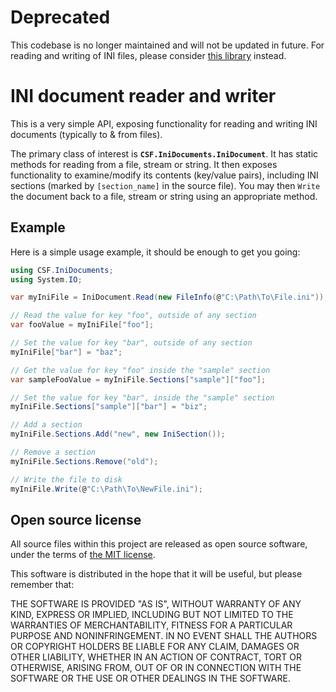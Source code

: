 # Deprecated
This codebase is no longer maintained and will not be updated in future. For reading and writing of INI files, please consider [this library](https://github.com/rickyah/ini-parser) instead.

# INI document reader and writer
This is a very simple API, exposing functionality for reading and writing INI
documents (typically to & from files).

The primary class of interest is **`CSF.IniDocuments.IniDocument`**.
It has static methods for reading from a file, stream or string.
It then exposes functionality to examine/modify its contents (key/value pairs),
including INI sections (marked by `[section_name]` in the source file).
You may then `Write` the document back to a file, stream or string using an
appropriate method.

## Example
Here is a simple usage example, it should be enough to get you going:

```csharp
using CSF.IniDocuments;
using System.IO;

var myIniFile = IniDocument.Read(new FileInfo(@"C:\Path\To\File.ini"));

// Read the value for key "foo", outside of any section
var fooValue = myIniFile["foo"];

// Set the value for key "bar", outside of any section
myIniFile["bar"] = "baz";

// Get the value for key "foo" inside the "sample" section
var sampleFooValue = myIniFile.Sections["sample"]["foo"];

// Set the value for key "bar", inside the "sample" section
myIniFile.Sections["sample"]["bar"] = "biz";

// Add a section
myIniFile.Sections.Add("new", new IniSection());

// Remove a section
myIniFile.Sections.Remove("old");

// Write the file to disk
myIniFile.Write(@"C:\Path\To\NewFile.ini");
```
## Open source license
All source files within this project are released as open source software,
under the terms of [the MIT license].

[the MIT license]: http://opensource.org/licenses/MIT

This software is distributed in the hope that it will be useful, but please
remember that:

THE SOFTWARE IS PROVIDED "AS IS", WITHOUT WARRANTY OF ANY KIND, EXPRESS OR
IMPLIED, INCLUDING BUT NOT LIMITED TO THE WARRANTIES OF MERCHANTABILITY,
FITNESS FOR A PARTICULAR PURPOSE AND NONINFRINGEMENT. IN NO EVENT SHALL THE
AUTHORS OR COPYRIGHT HOLDERS BE LIABLE FOR ANY CLAIM, DAMAGES OR OTHER
LIABILITY, WHETHER IN AN ACTION OF CONTRACT, TORT OR OTHERWISE, ARISING FROM,
OUT OF OR IN CONNECTION WITH THE SOFTWARE OR THE USE OR OTHER DEALINGS IN
THE SOFTWARE.
